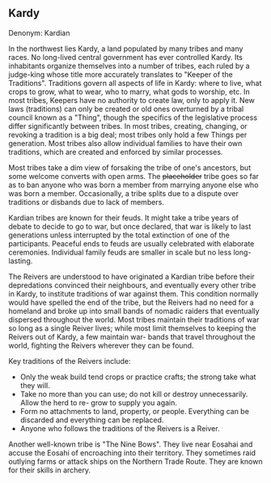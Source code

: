 ## Kardy

Denonym: Kardian

In the northwest lies Kardy, a land populated by many tribes and many races.  No long-lived 
central government has ever controlled Kardy.  Its inhabitants organize themselves into a number 
of tribes, each ruled by a judge-king whose title more accurately translates to "Keeper of the 
Traditions".  Traditions govern all aspects of life in Kardy: where to live, what crops to grow, 
what to wear, who to marry, what gods to worship, etc.  In most tribes, Keepers have no authority 
to create law, only to apply it.  New laws (traditions) can only be created or old ones overturned 
by a tribal council known as a "Thing", though the specifics of the legislative process differ 
significantly between tribes.  In most tribes, creating, changing, or revoking a tradition is a 
big deal; most tribes only hold a few Things per generation.  Most tribes also allow individual 
families to have their own traditions, which are created and enforced by similar processes. 

Most tribes take a dim view of forsaking the tribe of one's ancestors, but some welcome converts 
with open arms.  The ~~placeholder~~ tribe goes so far as to ban anyone who was born a member from 
marrying anyone else who was born a member.  Occasionally, a tribe splits due to a dispute over 
traditions or disbands due to lack of members.

Kardian tribes are known for their feuds.  It might take a tribe years of debate to decide to go 
to war, but once declared, that war is likely to last generations unless interrupted by the total 
extinction of one of the participants.  Peaceful ends to feuds are usually celebrated with 
elaborate ceremonies.  Individual family feuds are smaller in scale but no less long-lasting.

The Reivers are understood to have originated a Kardian tribe before their depredations convinced 
their neighbours, and eventually every other tribe in Kardy, to institute traditions of war 
against them.  This condition normally would have spelled the end of the tribe, but the Reivers 
had no need for a homeland and broke up into small bands of nomadic raiders that eventually 
dispersed throughout the world.  Most tribes maintain their traditions of war so long as a single 
Reiver lives; while most limit themselves to keeping the Reivers out of Kardy, a few maintain war-
bands that travel throughout the world, fighting the Reivers wherever they can be found.

Key traditions of the Reivers include:
*   Only the weak build tend crops or practice crafts; the strong take what they will.
*   Take no more than you can use; do not kill or destroy unnecessarily.  Allow the herd to re-
    grow to supply you again.
*   Form no attachments to land, property, or people.  Everything can be discarded and everything 
    can be replaced.
*   Anyone who follows the traditions of the Reivers is a Reiver.

Another well-known tribe is "The Nine Bows".  They live near Eosahai and accuse the Eosahi of 
encroaching into their territory.  They sometimes raid outlying farms or attack ships on the 
Northern Trade Route.  They are known for their skills in archery.

